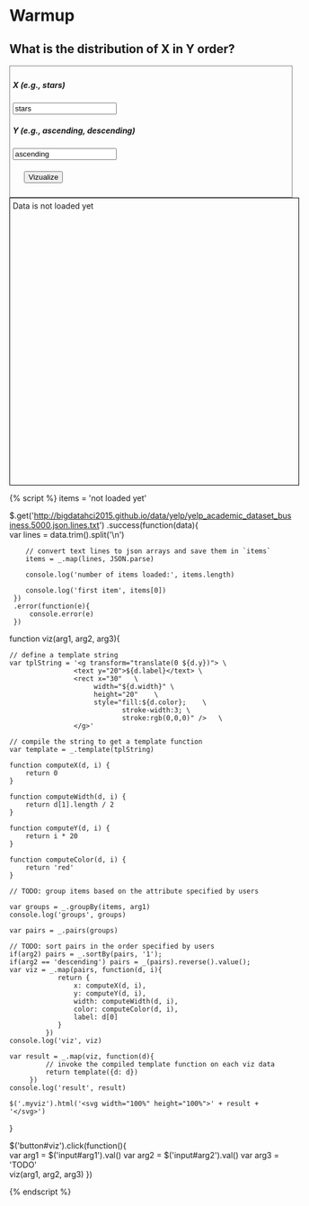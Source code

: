 # Warmup

## What is the distribution of X in Y order?

<div style="border:1px grey solid; padding:5px;">
    <div><h5>X (e.g., stars)</h5>
        <input id="arg1" type="text" value="stars"/>
    </div>
    <div><h5>Y (e.g., ascending, descending)</h5>
        <input id="arg2" type="text" value="ascending"/>
    </div>
    <div style="margin:20px;">
        <button id="viz">Vizualize</button>
    </div>
</div>

<div class="myviz" style="width:100%; height:500px; border: 1px black solid; padding: 5px;">
Data is not loaded yet
</div>

{% script %}
items = 'not loaded yet'

$.get('http://bigdatahci2015.github.io/data/yelp/yelp_academic_dataset_business.5000.json.lines.txt')
    .success(function(data){        
        var lines = data.trim().split('\n')

        // convert text lines to json arrays and save them in `items`
        items = _.map(lines, JSON.parse)

        console.log('number of items loaded:', items.length)

        console.log('first item', items[0])
     })
     .error(function(e){
         console.error(e)
     })

function viz(arg1, arg2, arg3){    

    // define a template string
    var tplString = '<g transform="translate(0 ${d.y})"> \
                    <text y="20">${d.label}</text> \
                    <rect x="30"   \
                         width="${d.width}" \
                         height="20"    \
                         style="fill:${d.color};    \
                                stroke-width:3; \
                                stroke:rgb(0,0,0)" />   \
                    </g>'

    // compile the string to get a template function
    var template = _.template(tplString)

    function computeX(d, i) {
        return 0
    }

    function computeWidth(d, i) {        
        return d[1].length / 2
    }

    function computeY(d, i) {
        return i * 20
    }

    function computeColor(d, i) {
        return 'red'
    }

    // TODO: group items based on the attribute specified by users

    var groups = _.groupBy(items, arg1)
    console.log('groups', groups)

    var pairs = _.pairs(groups)

    // TODO: sort pairs in the order specified by users
    if(arg2) pairs = _.sortBy(pairs, '1');
    if(arg2 == 'descending') pairs = _(pairs).reverse().value();
    var viz = _.map(pairs, function(d, i){                
                return {
                    x: computeX(d, i),
                    y: computeY(d, i),
                    width: computeWidth(d, i),
                    color: computeColor(d, i),
                    label: d[0]
                }
             })
    console.log('viz', viz)

    var result = _.map(viz, function(d){
             // invoke the compiled template function on each viz data
             return template({d: d})
         })
    console.log('result', result)

    $('.myviz').html('<svg width="100%" height="100%">' + result + '</svg>')
}

$('button#viz').click(function(){    
    var arg1 = $('input#arg1').val()
    var arg2 = $('input#arg2').val()
    var arg3 = 'TODO'    
    viz(arg1, arg2, arg3)
})  

{% endscript %}

